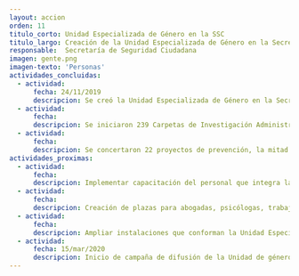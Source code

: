 ```yaml
---
layout: accion
orden: 11
titulo_corto: Unidad Especializada de Género en la SSC
titulo_largo: Creación de la Unidad Especializada de Género en la Secretaría de Seguridad Ciudadana para la atención integral y oportuna de delitos cometidos en contra de las mujeres
responsable:  Secretaría de Seguridad Ciudadana
imagen: gente.png
imagen-texto: 'Personas'
actividades_concluidas:
  - actividad:
      fecha: 24/11/2019
      descripcion: Se creó la Unidad Especializada de Género en la Secretaría de Seguridad Ciudadana que atenderá los casos de violencia de las mujeres policías y, en un futuro, extenderá sus funciones a todas las mujeres de la Ciudad de México. Está integrada por 16 mujeres policías y cuenta con 6 patrullas para el apoyo de su labor
  - actividad:
      fecha:
      descripcion: Se iniciaron 239 Carpetas de Investigación Administrativas por violencia de género. Se otorgaron 153 atenciones por parte del área de investigación victimal y se otorgaron 12 medidas cautelares.
  - actividad:
      fecha:
      descripcion: Se concertaron 22 proyectos de prevención, la mitad de ellos están destinados a la Prevención de la Violencia Familiar y Violencia contra las Mujeres.
actividades_proximas:
  - actividad:
      fecha:
      descripcion: Implementar capacitación del personal que integra la Unidad.
  - actividad:
      fecha:
      descripcion: Creación de plazas para abogadas, psicólogas, trabajadoras sociales y policías.
  - actividad:
      fecha:
      descripcion: Ampliar instalaciones que conforman la Unidad Especializada de Género
  - actividad:
      fecha: 15/mar/2020
      descripcion: Inicio de campaña de difusión de la Unidad de género al interior de la Secretaría de Seguridad Ciudadana a través de dípticos y carteles.
---
```

